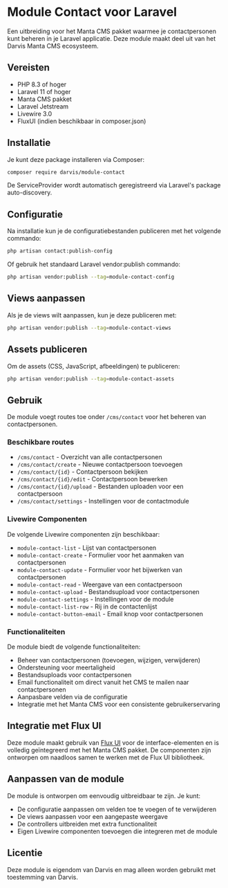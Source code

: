 # Module Contact voor Laravel

Een uitbreiding voor het Manta CMS pakket waarmee je contactpersonen kunt beheren in je Laravel applicatie. Deze module maakt deel uit van het Darvis Manta CMS ecosysteem.

## Vereisten

- PHP 8.3 of hoger
- Laravel 11 of hoger
- Manta CMS pakket
- Laravel Jetstream
- Livewire 3.0
- FluxUI (indien beschikbaar in composer.json)

## Installatie

Je kunt deze package installeren via Composer:

```bash
composer require darvis/module-contact
```

De ServiceProvider wordt automatisch geregistreerd via Laravel's package auto-discovery.

## Configuratie

Na installatie kun je de configuratiebestanden publiceren met het volgende commando:

```bash
php artisan contact:publish-config
```

Of gebruik het standaard Laravel vendor:publish commando:

```bash
php artisan vendor:publish --tag=module-contact-config
```

## Views aanpassen

Als je de views wilt aanpassen, kun je deze publiceren met:

```bash
php artisan vendor:publish --tag=module-contact-views
```

## Assets publiceren

Om de assets (CSS, JavaScript, afbeeldingen) te publiceren:

```bash
php artisan vendor:publish --tag=module-contact-assets
```

## Gebruik

De module voegt routes toe onder `/cms/contact` voor het beheren van contactpersonen.

### Beschikbare routes

- `/cms/contact` - Overzicht van alle contactpersonen
- `/cms/contact/create` - Nieuwe contactpersoon toevoegen
- `/cms/contact/{id}` - Contactpersoon bekijken
- `/cms/contact/{id}/edit` - Contactpersoon bewerken
- `/cms/contact/{id}/upload` - Bestanden uploaden voor een contactpersoon
- `/cms/contact/settings` - Instellingen voor de contactmodule

### Livewire Componenten

De volgende Livewire componenten zijn beschikbaar:

- `module-contact-list` - Lijst van contactpersonen
- `module-contact-create` - Formulier voor het aanmaken van contactpersonen
- `module-contact-update` - Formulier voor het bijwerken van contactpersonen
- `module-contact-read` - Weergave van een contactpersoon
- `module-contact-upload` - Bestandsupload voor contactpersonen
- `module-contact-settings` - Instellingen voor de module
- `module-contact-list-row` - Rij in de contactenlijst
- `module-contact-button-email` - Email knop voor contactpersonen

### Functionaliteiten

De module biedt de volgende functionaliteiten:

- Beheer van contactpersonen (toevoegen, wijzigen, verwijderen)
- Ondersteuning voor meertaligheid
- Bestandsuploads voor contactpersonen
- Email functionaliteit om direct vanuit het CMS te mailen naar contactpersonen
- Aanpasbare velden via de configuratie
- Integratie met het Manta CMS voor een consistente gebruikerservaring

## Integratie met Flux UI

Deze module maakt gebruik van [Flux UI](https://fluxui.dev) voor de interface-elementen en is volledig geïntegreerd met het Manta CMS pakket. De componenten zijn ontworpen om naadloos samen te werken met de Flux UI bibliotheek.

## Aanpassen van de module

De module is ontworpen om eenvoudig uitbreidbaar te zijn. Je kunt:

- De configuratie aanpassen om velden toe te voegen of te verwijderen
- De views aanpassen voor een aangepaste weergave
- De controllers uitbreiden met extra functionaliteit
- Eigen Livewire componenten toevoegen die integreren met de module

## Licentie

Deze module is eigendom van Darvis en mag alleen worden gebruikt met toestemming van Darvis.
